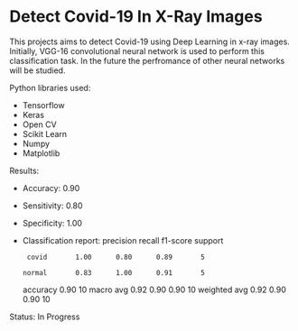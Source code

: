 # Detect Covid-19 In X-Ray Images

This projects aims to detect Covid-19 using Deep Learning in x-ray images. Initially, VGG-16 convolutional neural network is used to perform this classification task. In the future the perfromance of other neural networks will be studied.

Python libraries used:
- Tensorflow
- Keras
- Open CV
- Scikit Learn
- Numpy
- Matplotlib

Results:
- Accuracy:     0.90
- Sensitivity:  0.80
- Specificity:  1.00
- Classification report:
              precision    recall  f1-score   support

       covid       1.00      0.80      0.89       5
       
      normal       0.83      1.00      0.91       5
      
    accuracy                           0.90       10
    macro avg       0.92      0.90     0.90       10
    weighted avg    0.92      0.90     0.90       10



Status: In Progress
